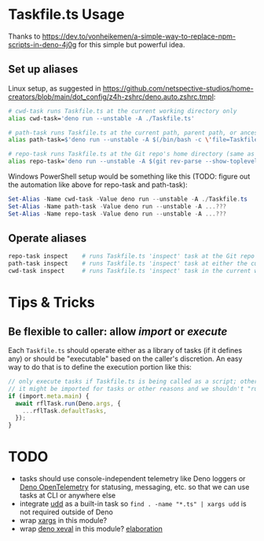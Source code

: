 # Taskfile.ts Usage

Thanks to https://dev.to/vonheikemen/a-simple-way-to-replace-npm-scripts-in-deno-4j0g for this simple but powerful idea.

## Set up aliases

Linux setup, as suggested in https://github.com/netspective-studios/home-creators/blob/main/dot_config/z4h-zshrc/deno.auto.zshrc.tmpl:

```bash
# cwd-task runs Taskfile.ts at the current working directory only
alias cwd-task='deno run --unstable -A ./Taskfile.ts'

# path-task runs Taskfile.ts at the current path, parent path, or ancestor paths (whichever comes first)
alias path-task=$'deno run --unstable -A $(/bin/bash -c \'file=Taskfile.ts; path=$(pwd); while [[ "$path" != "" && ! -e "$path/$file" ]]; do path=${path%/*}; done; echo "$path/$file"\')'

# repo-task runs Taskfile.ts at the Git repo's home directory (same as legacy deno-task alias)
alias repo-task='deno run --unstable -A $(git rev-parse --show-toplevel)/Taskfile.ts'
```

Windows PowerShell setup would be something like this (TODO: figure out the automation like above for repo-task and path-task):

```powershell
Set-Alias -Name cwd-task -Value deno run --unstable -A ./Taskfile.ts
Set-Alias -Name path-task -Value deno run --unstable -A ...???
Set-Alias -Name repo-task -Value deno run --unstable -A ...???
```

## Operate aliases

```bash
repo-task inspect    # runs Taskfile.ts 'inspect' task at the Git repo root directory
path-task inspect    # runs Taskfile.ts 'inspect' task at either the current directory, parent, or ancestor (whichever is found first)
cwd-task inspect     # runs Taskfile.ts 'inspect' task in the current working directory
```

# Tips & Tricks

## Be flexible to caller: allow _import_ **or** _execute_

Each `Taskfile.ts` should operate either as a library of tasks (if it defines any) or should be "executable" based on the caller's discretion. An easy way to do that is to define the execution portion like this:

```ts
// only execute tasks if Taskfile.ts is being called as a script; otherwise
// it might be imported for tasks or other reasons and we shouldn't "run".
if (import.meta.main) {
  await rflTask.run(Deno.args, {
    ...rflTask.defaultTasks,
  });
}
```

# TODO

* tasks should use console-independent telemetry like Deno loggers or [Deno OpenTelemetry](https://github.com/open-telemetry/opentelemetry-js/issues/2293#issuecomment-1030750431) for statusing, messaging, etc. so that we can use tasks at CLI or anywhere else
* integrate [udd](https://github.com/hayd/deno-udd) as a built-in task so `find . -name "*.ts" | xargs udd` is not required outside of Deno
* wrap [xargs](https://github.com/tarruda/node-xargs) in this module?
* wrap [deno xeval](https://deno.land/std/examples/xeval.ts) in this module? [elaboration](https://stefanbuck.com/blog/hidden-superpower-deno-xeval)
